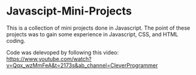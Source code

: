 # Javascipt-Mini-Projects
This is a collection of mini projects done in Javascript. The point of these projects was to gain some experience in Javascript, CSS, and HTML coding. 

Code was delevoped by following this video: https://www.youtube.com/watch?v=Qqx_wzMmFeA&t=2173s&ab_channel=CleverProgrammer
